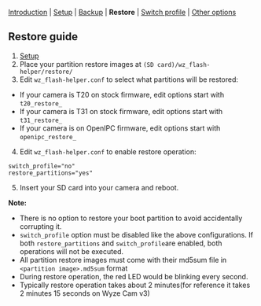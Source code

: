 [Introduction](README.md) | [Setup](README_setup.md) | [Backup](README_backup.md) | **Restore** | [Switch profile](README_switch_profile.md) | [Other options](README_other_options.md)

## Restore guide


1. [Setup](README_setup.md)
2. Place your partition restore images at `(SD card)/wz_flash-helper/restore/`
3. Edit `wz_flash-helper.conf` to select what partitions will be restored:
- If your camera is T20 on stock firmware, edit options start with `t20_restore_`
- If your camera is T31 on stock firmware, edit options start with `t31_restore_`
- If your camera is on OpenIPC firmware, edit options start with `openipc_restore_`
4. Edit `wz_flash-helper.conf` to enable restore operation:
```
switch_profile="no"
restore_partitions="yes"
```
5. Insert your SD card into your camera and reboot.


**Note:**
- There is no option to restore your boot partition to avoid accidentally corrupting it.
- `switch_profile` option must be disabled like the above configurations. If both `restore_partitions` and `switch_profile`are enabled, both operations will not be executed.
- All partition restore images must come with their md5sum file in `<partition image>.md5sum` format
- During restore operation, the red LED would be blinking every second.
- Typically restore operation takes about 2 minutes(for reference it takes 2 minutes 15 seconds on Wyze Cam v3)

